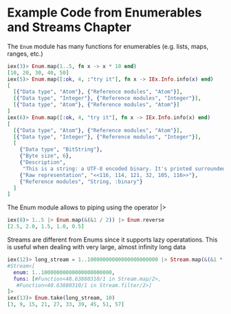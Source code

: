 # Example Code from Enumerables and Streams Chapter

The `Enum` module has many functions for enumerables (e.g. lists, maps, ranges, etc.)
```elixir
iex(3)> Enum.map(1..5, fn x -> x * 10 end)
[10, 20, 30, 40, 50]
iex(5)> Enum.map([:ok, 4, :"try it"], fn x -> IEx.Info.info(x) end)
[
  [{"Data type", "Atom"}, {"Reference modules", "Atom"}],
  [{"Data type", "Integer"}, {"Reference modules", "Integer"}],
  [{"Data type", "Atom"}, {"Reference modules", "Atom"}]
]
iex(6)> Enum.map([:ok, 4, "try it"], fn x -> IEx.Info.info(x) end)
[
  [{"Data type", "Atom"}, {"Reference modules", "Atom"}],
  [{"Data type", "Integer"}, {"Reference modules", "Integer"}],
  [
    {"Data type", "BitString"},
    {"Byte size", 6},
    {"Description",
     "This is a string: a UTF-8 encoded binary. It's printed surrounded by\n\"double quotes\" because all UTF-8 encoded code points in it are printable.\n"},
    {"Raw representation", "<<116, 114, 121, 32, 105, 116>>"},
    {"Reference modules", "String, :binary"}
  ]
]
```
The Enum module allows to piping using the operator |>
```elixir
iex(8)> 1..5 |> Enum.map(&(&1 / 2)) |> Enum.reverse
[2.5, 2.0, 1.5, 1.0, 0.5]
```
Streams are different from Enums since it supports lazy operatations. This is useful when dealing with very large, almost infinity long data
```elixir
iex(12)> long_stream = 1..10000000000000000000000 |> Stream.map(&(&1 * 3)) |> Stream.filter(&(rem(&1, 2) != 0))
#Stream<[
  enum: 1..10000000000000000000000,
  funs: [#Function<48.63880310/1 in Stream.map/2>,
   #Function<40.63880310/1 in Stream.filter/2>]
]>
iex(13)> Enum.take(long_stream, 10)
[3, 9, 15, 21, 27, 33, 39, 45, 51, 57]
```

